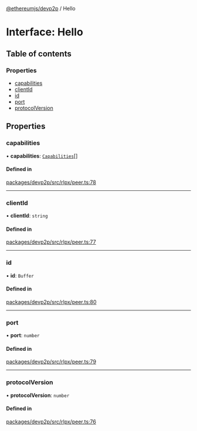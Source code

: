 [@ethereumjs/devp2p](../README.md) / Hello

# Interface: Hello

## Table of contents

### Properties

- [capabilities](Hello.md#capabilities)
- [clientId](Hello.md#clientid)
- [id](Hello.md#id)
- [port](Hello.md#port)
- [protocolVersion](Hello.md#protocolversion)

## Properties

### capabilities

• **capabilities**: [`Capabilities`](Capabilities.md)[]

#### Defined in

[packages/devp2p/src/rlpx/peer.ts:78](https://github.com/ethereumjs/ethereumjs-monorepo/blob/master/packages/devp2p/src/rlpx/peer.ts#L78)

___

### clientId

• **clientId**: `string`

#### Defined in

[packages/devp2p/src/rlpx/peer.ts:77](https://github.com/ethereumjs/ethereumjs-monorepo/blob/master/packages/devp2p/src/rlpx/peer.ts#L77)

___

### id

• **id**: `Buffer`

#### Defined in

[packages/devp2p/src/rlpx/peer.ts:80](https://github.com/ethereumjs/ethereumjs-monorepo/blob/master/packages/devp2p/src/rlpx/peer.ts#L80)

___

### port

• **port**: `number`

#### Defined in

[packages/devp2p/src/rlpx/peer.ts:79](https://github.com/ethereumjs/ethereumjs-monorepo/blob/master/packages/devp2p/src/rlpx/peer.ts#L79)

___

### protocolVersion

• **protocolVersion**: `number`

#### Defined in

[packages/devp2p/src/rlpx/peer.ts:76](https://github.com/ethereumjs/ethereumjs-monorepo/blob/master/packages/devp2p/src/rlpx/peer.ts#L76)
